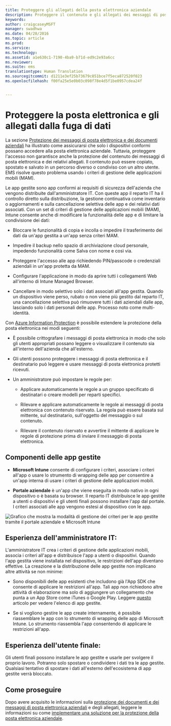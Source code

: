 ```yaml
---
title: Proteggere gli allegati della posta elettronica aziendale
description: Proteggere il contenuto e gli allegati dei messaggi di posta elettronica usando i criteri di gestione di applicazioni mobili (MAM).
keywords: 
author: craigcaseyMSFT
manager: swadhwa
ms.date: 04/28/2016
ms.topic: article
ms.prod: 
ms.service: 
ms.technology: 
ms.assetid: a1e630c1-7190-4ba9-b71d-ed9c2e93a6cc
ms.reviewer: 
ms.suite: ems
translationtype: Human Translation
ms.sourcegitcommit: d1211e3ef25b73679c851bce7f5eca872520f023
ms.openlocfilehash: f00fa25e5e0b03c098f78e4d5f1be0957cdea24f


---
```


# Proteggere la posta elettronica e gli allegati dalla fuga di dati
La sezione [Protezione dei messaggi di posta elettronica e dei documenti aziendali](protect-corporate-email-documents.md) ha illustrato come assicurarsi che solo i dispositivi conformi possano accedere alla posta elettronica aziendale. Tuttavia, proteggere l'accesso non garantisce anche la protezione del contenuto dei messaggi di posta elettronica e dei relativi allegati. Il contenuto può essere copiato, spostato e salvato in un percorso diverso o condiviso con un altro utente. EMS risolve questo problema usando i criteri di gestione delle applicazioni mobili (MAM).

Le app gestite sono app conformi ai requisiti di sicurezza dell'azienda che vengono distribuite dall'amministratore IT. Con queste app il reparto IT ha il controllo diretto sulla distribuzione, la gestione continuativa come inventario o aggiornamenti e sulla cancellazione selettiva delle app e dei relativi dati associati. Con un set di criteri di gestione delle applicazioni mobili (MAM), Intune consente anche di modificare la funzionalità delle app e di limitare la condivisione dei dati:

-   Bloccare le funzionalità di copia e incolla o impedire il trasferimento dei dati da un'app gestita a un'app senza criteri MAM.

-   Impedire il backup nello spazio di archiviazione cloud personale, impedendo funzionalità come Salva con nome e così via.

-   Proteggere l'accesso alle app richiedendo PIN/passcode o credenziali aziendali in un'app protetta da MAM.

-   Configurare l'applicazione in modo da aprire tutti i collegamenti Web all'interno di Intune Managed Browser.

-   Cancellare in modo selettivo solo i dati associati all'app gestita. Quando un dispositivo viene perso, rubato o non viene più gestito dal reparto IT, una cancellazione selettiva può rimuovere tutti i dati aziendali dalle app, lasciando solo i dati personali delle app. Processo noto come multi-identità.

Con [Azure Information Protection](https://docs.microsoft.com/information-protection/understand-explore/what-is-azure-rms) è possibile estendere la protezione della posta elettronica nei modi seguenti:

-   È possibile crittografare i messaggi di posta elettronica in modo che solo gli utenti appropriati possano leggere o visualizzare il contenuto sia all'interno dell'azienda che all'esterno.

-   Gli utenti possono proteggere i messaggi di posta elettronica e il destinatario può leggere e usare messaggi di posta elettronica protetti ricevuti.

-   Un amministratore può impostare le regole per:

    -   Applicare automaticamente le regole a un gruppo specificato di destinatari o creare modelli per reparti specifici.

    -   Rilevare e applicare automaticamente le regole ai messaggi di posta elettronica con contenuto riservato. La regola può essere basata sul mittente, sul destinatario, sull'oggetto del messaggio o sul contenuto.

    -   Rilevare il contenuto riservato e avvertire il mittente di applicare le regole di protezione prima di inviare il messaggio di posta elettronica.

## Componenti delle app gestite

-   **Microsoft Intune** consente di configurare i criteri, associare i criteri all'app o usare lo strumento di wrapping delle app per consentire a un'app interna di usare i criteri di gestione delle applicazioni mobili.

-   **Portale aziendale** è un'app che viene eseguita in modo nativo in ogni dispositivo o è basata su browser. Il reparto IT distribuisce le app gestite a utenti o dispositivi e gli utenti finali possono installare l'app dal portale. I criteri associati alle app vengono estesi al dispositivo con le app.

![Grafico che mostra la modalità di gestione dei criteri per le app gestite tramite il portale aziendale e Microsoft Intune](./media/ProtectEmail/CADataSheet-Diagram-Apps.png)

## Esperienza dell'amministratore IT:
L'amministratore IT crea i criteri di gestione delle applicazioni mobili, associa i criteri all'app e distribuisce l'app a utenti o dispositivi. Quando l'app gestita viene installata nel dispositivo, le restrizioni dell'app diventano effettive. La creazione e la distribuzione delle app gestite non implicano altre attività se non minime:

-   Sono disponibili delle app esistenti che includono già l'App SDK che consente di applicare le restrizioni all'app. Tali app non richiedono altre attività di elaborazione ma solo di aggiungere un collegamento che punta a un App Store come iTunes o Google Play. Leggere [questo](https://www.microsoft.com/en-us/cloud-platform/microsoft-intune-partners) articolo per vedere l'elenco di app gestite.

-   Se si vogliono gestire le app create internamente, è possibile riassemblare le app con lo strumento di wrapping delle app di Microsoft Intune. Lo strumento riassembla l'app consentendo di applicare le restrizioni all'app.

## Esperienza dell'utente finale:
Gli utenti finali possono installare le app gestite e usarle per svolgere il proprio lavoro. Potranno solo spostare o condividere i dati tra le app gestite. Qualsiasi tentativo di spostare i dati all'esterno dell'ecosistema di app gestite verrà bloccato.

## Come proseguire
Dopo avere acquisito le informazioni sulla [protezione dei documenti e dei messaggi di posta elettronica aziendali](protect-corporate-email-documents.md) e degli allegati, leggere le informazioni su come [implementare una soluzione per la protezione della posta elettronica aziendale](implement-solution.md).



<!--HONumber=Oct16_HO1-->


